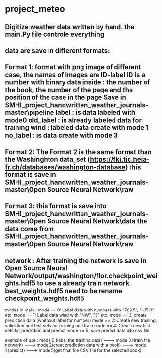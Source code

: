 # project_meteo
Digitize weather data written by hand.
the main.Py file controle everything
-----------------------------------------------------------
data are save in different formats:
-------------
Format 1: 
format with png image of different case, the names of images are ID-label 
ID is a number with binary data inside : the number of the book, the number of the page and the position of the case in the page
Save in SMHI_project_handwritten_weather_journals-master\pipeline
label : is data labeled with mode0
old_label : is already labeled data for training
wind : labeled data create with mode 1
no_label : is data create with mode 3
-------------
Format 2:
The Format 2 is the same format than the Washinghton data_set (https://fki.tic.heia-fr.ch/databases/washington-database)
this format is save in SMHI_project_handwritten_weather_journals-master\Open Source Neural Network\raw
-------------
Format 3:
this format is save into 
SMHI_project_handwritten_weather_journals-master\Open Source Neural Network\data
the data come from SMHI_project_handwritten_weather_journals-master\Open Source Neural Network\raw
-------------

network : 
After training the network is save in Open Source Neural Network/output/washington/flor.checkpoint_weights.hdf5
to use a already train network, best_weights.hdf5 need to be rename checkpoint_weights.hdf5
--------------------------------------
modes in main :
        mode == 0: Label data with numbers with "769.5", "+15.0" etc.
        mode == 1: Label data wind with "NW", "S" etc.
        mode == 2: create prediction data (whithout label for number)
        mode == 3: Create new training, validation and test sets for training and train
        mode == 4: Create new test sets for prediction and predict
        mode == 5: save predict data into csv file


exemple of use :
     mode 0 (label the training data)
---> mode 3 (train the network)
---> mode 2(creat prediction data with a book)
---> mode 4(predict) 
---> mode 5(get final file CSV file for the selected book)
